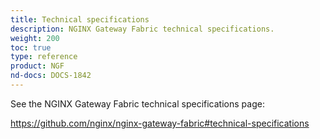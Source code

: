 ```yaml
---
title: Technical specifications
description: NGINX Gateway Fabric technical specifications.
weight: 200
toc: true
type: reference
product: NGF
nd-docs: DOCS-1842
---
```


See the NGINX Gateway Fabric technical specifications page:

<https://github.com/nginx/nginx-gateway-fabric#technical-specifications>
